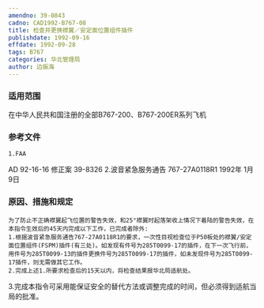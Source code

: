 ```yaml
---
amendno: 39-0843
cadno: CAD1992-B767-08
title: 检查并更换襟翼／安定面位置组件插件
publishdate: 1992-09-16
effdate: 1992-09-28
tags: B767
categories: 华北管理局
author: 边振海
---
```


### 适用范围 
在中华人民共和国注册的全部B767-200、B767-200ER系列飞机

<!--more-->
### 参考文件
    1.FAA 
AD 92-16-16  修正案 39-8326 
    2.波音紧急服务通告 767-27A0118R1  1992年 1月 9日

### 原因、措施和规定 
    为了防止不正确襟翼起飞位置的警告失效，和25°襟翼时起落架收上情况下着陆的警告失效，在本指令生效后的45天内完成以下工作，已完成者除外: 
    1.根据波音紧急服务通告767-27A0118R1的要求，一次性目视检查位于P50板处的襟翼/安定面位置组件(FSPM)插件(有三处)。如发现有件号为285T0099-17的插件，在下一次飞行前，用件号为285T0099-13的插件更换件号为285T0099-17的插件，如未发现件号为285T0099-17插件，则无需做其它工作。 
    2.完成上述1.所要求检查后的15天以内，将检查结果报华北局适航处。 
3.完成本指令可采用能保证安全的替代方法或调整完成的时间，但必须得到适航当局的批准。

  
